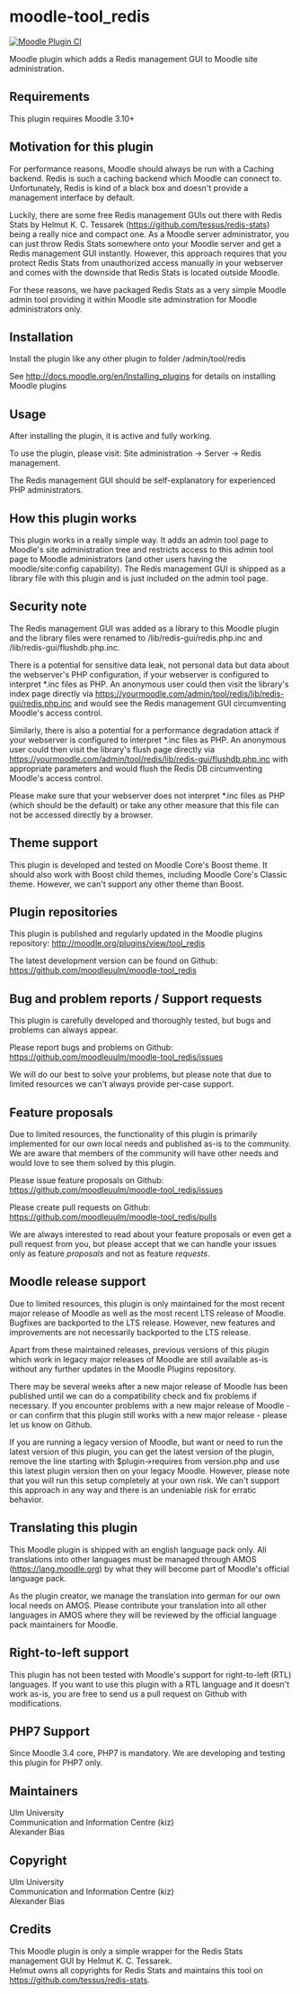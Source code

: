 moodle-tool_redis
=================

[![Moodle Plugin CI](https://github.com/moodleuulm/moodle-tool_redis/workflows/Moodle%20Plugin%20CI/badge.svg?branch=MOODLE_310_STABLE)](https://github.com/moodleuulm/moodle-tool_redis/actions?query=workflow%3A%22Moodle+Plugin+CI%22+branch%3AMOODLE_310_STABLE)

Moodle plugin which adds a Redis management GUI to Moodle site administration.


Requirements
------------

This plugin requires Moodle 3.10+


Motivation for this plugin
--------------------------

For performance reasons, Moodle should always be run with a Caching backend. Redis is such a caching backend which Moodle can connect to. Unfortunately, Redis is kind of a black box and doesn't provide a management interface by default.

Luckily, there are some free Redis management GUIs out there with Redis Stats by Helmut K. C. Tessarek (https://github.com/tessus/redis-stats) being a really nice and compact one. As a Moodle server administrator, you can just throw Redis Stats somewhere onto your Moodle server and get a Redis management GUI instantly. However, this approach requires that you protect Redis Stats from unauthorized access manually in your webserver and comes with the downside that Redis Stats is located outside Moodle.

For these reasons, we have packaged Redis Stats as a very simple Moodle admin tool providing it within Moodle site adminstration for Moodle administrators only.


Installation
------------

Install the plugin like any other plugin to folder
/admin/tool/redis

See http://docs.moodle.org/en/Installing_plugins for details on installing Moodle plugins


Usage
-----

After installing the plugin, it is active and fully working.

To use the plugin, please visit:
Site administration -> Server -> Redis management.

The Redis management GUI should be self-explanatory for experienced PHP administrators.


How this plugin works
---------------------

This plugin works in a really simple way. It adds an admin tool page to Moodle's site administration tree and restricts access to this admin tool page to Moodle administrators (and other users having the moodle/site:config capability). The Redis management GUI is shipped as a library file with this plugin and is just included on the admin tool page.


Security note
-------------

The Redis management GUI was added as a library to this Moodle plugin and the library files were renamed to /lib/redis-gui/redis.php.inc and /lib/redis-gui/flushdb.php.inc.

There is a potential for sensitive data leak, not personal data but data about the webserver's PHP configuration, if your webserver is configured to interpret *.inc files as PHP. An anonymous user could then visit the library's index page directly via https://yourmoodle.com/admin/tool/redis/lib/redis-gui/redis.php.inc and would see the Redis management GUI circumventing Moodle's access control.

Similarly, there is also a potential for a performance degradation attack if your webserver is configured to interpret *.inc files as PHP. An anonymous user could then visit the library's flush page directly via https://yourmoodle.com/admin/tool/redis/lib/redis-gui/flushdb.php.inc with appropriate parameters and would flush the Redis DB circumventing Moodle's access control.

Please make sure that your webserver does not interpret *.inc files as PHP (which should be the default) or take any other measure that this file can not be accessed directly by a browser.


Theme support
-------------

This plugin is developed and tested on Moodle Core's Boost theme.
It should also work with Boost child themes, including Moodle Core's Classic theme. However, we can't support any other theme than Boost.


Plugin repositories
-------------------

This plugin is published and regularly updated in the Moodle plugins repository:
http://moodle.org/plugins/view/tool_redis

The latest development version can be found on Github:
https://github.com/moodleuulm/moodle-tool_redis


Bug and problem reports / Support requests
------------------------------------------

This plugin is carefully developed and thoroughly tested, but bugs and problems can always appear.

Please report bugs and problems on Github:
https://github.com/moodleuulm/moodle-tool_redis/issues

We will do our best to solve your problems, but please note that due to limited resources we can't always provide per-case support.


Feature proposals
-----------------

Due to limited resources, the functionality of this plugin is primarily implemented for our own local needs and published as-is to the community. We are aware that members of the community will have other needs and would love to see them solved by this plugin.

Please issue feature proposals on Github:
https://github.com/moodleuulm/moodle-tool_redis/issues

Please create pull requests on Github:
https://github.com/moodleuulm/moodle-tool_redis/pulls

We are always interested to read about your feature proposals or even get a pull request from you, but please accept that we can handle your issues only as feature _proposals_ and not as feature _requests_.


Moodle release support
----------------------

Due to limited resources, this plugin is only maintained for the most recent major release of Moodle as well as the most recent LTS release of Moodle. Bugfixes are backported to the LTS release. However, new features and improvements are not necessarily backported to the LTS release.

Apart from these maintained releases, previous versions of this plugin which work in legacy major releases of Moodle are still available as-is without any further updates in the Moodle Plugins repository.

There may be several weeks after a new major release of Moodle has been published until we can do a compatibility check and fix problems if necessary. If you encounter problems with a new major release of Moodle - or can confirm that this plugin still works with a new major release - please let us know on Github.

If you are running a legacy version of Moodle, but want or need to run the latest version of this plugin, you can get the latest version of the plugin, remove the line starting with $plugin->requires from version.php and use this latest plugin version then on your legacy Moodle. However, please note that you will run this setup completely at your own risk. We can't support this approach in any way and there is an undeniable risk for erratic behavior.


Translating this plugin
-----------------------

This Moodle plugin is shipped with an english language pack only. All translations into other languages must be managed through AMOS (https://lang.moodle.org) by what they will become part of Moodle's official language pack.

As the plugin creator, we manage the translation into german for our own local needs on AMOS. Please contribute your translation into all other languages in AMOS where they will be reviewed by the official language pack maintainers for Moodle.


Right-to-left support
---------------------

This plugin has not been tested with Moodle's support for right-to-left (RTL) languages.
If you want to use this plugin with a RTL language and it doesn't work as-is, you are free to send us a pull request on Github with modifications.


PHP7 Support
------------

Since Moodle 3.4 core, PHP7 is mandatory. We are developing and testing this plugin for PHP7 only.


Maintainers
-----------

Ulm University\
Communication and Information Centre (kiz)\
Alexander Bias


Copyright
---------

Ulm University\
Communication and Information Centre (kiz)\
Alexander Bias


Credits
-------

This Moodle plugin is only a simple wrapper for the Redis Stats management GUI by Helmut K. C. Tessarek.      
Helmut owns all copyrights for Redis Stats and maintains this tool on https://github.com/tessus/redis-stats.
